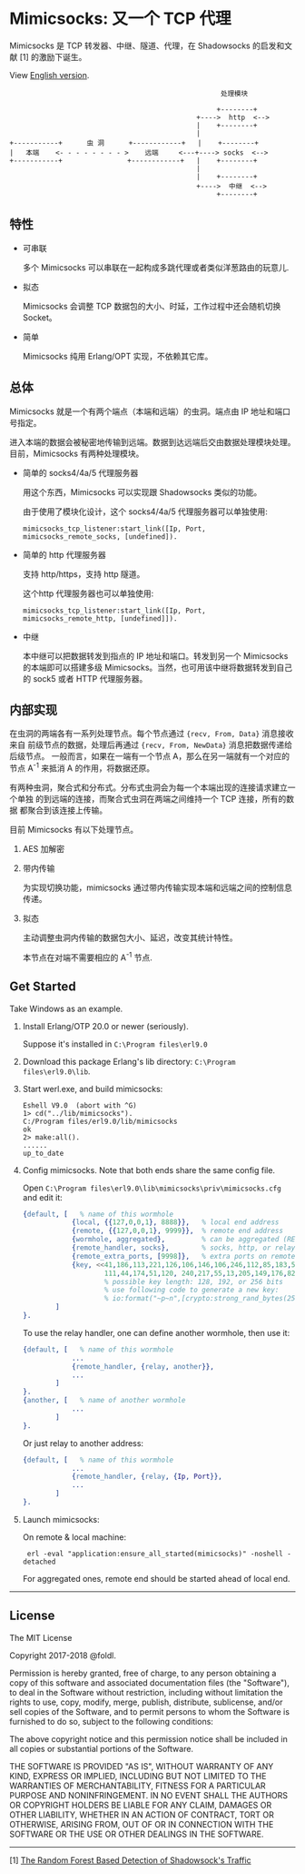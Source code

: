 # Mimicsocks: 又一个 TCP 代理

Mimicsocks 是 TCP 转发器、中继、隧道、代理，在 Shadowsocks 的启发和文献 [1] 的激励下诞生。

View [English version](README.md).

```
                                                    处理模块

                                                   +--------+
                                              +---->  http  <-->
                                              |    +--------+
                                              |
+-----------+      虫 洞      +------------+   |    +--------+
|   本端    <- - - - - - - - >    远端     <---+----> socks  <-->
+-----------+                +------------+   |    +--------+
                                              |
                                              |    +--------+
                                              +---->  中继  <-->
                                                   +--------+
```

## 特性

* 可串联

    多个 Mimicsocks 可以串联在一起构成多跳代理或者类似洋葱路由的玩意儿.

* 拟态

    Mimicsocks 会调整 TCP 数据包的大小、时延，工作过程中还会随机切换 Socket。

* 简单

    Mimicsocks 纯用 Erlang/OPT 实现，不依赖其它库。

## 总体

Mimicsocks 就是一个有两个端点（本端和远端）的虫洞。端点由 IP 地址和端口号指定。

进入本端的数据会被秘密地传输到远端。数据到达远端后交由数据处理模块处理。目前，Mimicsocks
有两种处理模块。

* 简单的 socks4/4a/5 代理服务器

    用这个东西，Mimicsocks 可以实现跟 Shadowsocks 类似的功能。

    由于使用了模块化设计，这个 socks4/4a/5 代理服务器可以单独使用:

    `mimicsocks_tcp_listener:start_link([Ip, Port, mimicsocks_remote_socks, [undefined]).`


* 简单的 http 代理服务器

    支持 http/https，支持 http 隧道。

    这个http 代理服务器也可以单独使用:

    `mimicsocks_tcp_listener:start_link([Ip, Port, mimicsocks_remote_http, [undefined]]).`

* 中继

    本中继可以把数据转发到指点的 IP 地址和端口。转发到另一个 Mimicsocks 的本端即可以搭建多级
    Mimicsocks。当然，也可用该中继将数据转发到自己的 sock5 或者 HTTP 代理服务器。

## 内部实现

在虫洞的两端各有一系列处理节点。每个节点通过 `{recv, From, Data}` 消息接收来自
前级节点的数据，处理后再通过 `{recv, From, NewData}` 消息把数据传递给后级节点。
一般而言，如果在一端有一个节点 A，那么在另一端就有一个对应的节点 A<sup>-1</sup>
来抵消 A 的作用，将数据还原。

有两种虫洞，聚合式和分布式。分布式虫洞会为每一个本端出现的连接请求建立一个单独
的到远端的连接，而聚合式虫洞在两端之间维持一个 TCP 连接，所有的数据
都聚合到该连接上传输。

目前 Mimicsocks 有以下处理节点。

1. AES 加解密

1. 带内传输

    为实现切换功能，mimicsocks 通过带内传输实现本端和远端之间的控制信息传递。

1. 拟态

    主动调整虫洞内传输的数据包大小、延迟，改变其统计特性。

    本节点在对端不需要相应的 A<sup>-1</sup> 节点.

## Get Started

Take Windows as an example.

1. Install Erlang/OTP 20.0 or newer (seriously).

    Suppose it's installed in `C:\Program files\erl9.0`

1. Download this package Erlang's lib directory: `C:\Program files\erl9.0\lib`.

1. Start werl.exe, and build mimicsocks:

    ```shell
    Eshell V9.0  (abort with ^G)
    1> cd("../lib/mimicsocks").
    C:/Program files/erl9.0/lib/mimicsocks
    ok
    2> make:all().
    ......
    up_to_date
    ```

1. Config mimicsocks. Note that both ends share the same config file.

    Open `C:\Program files\erl9.0\lib\mimicsocks\priv\mimicsocks.cfg` and edit it:

    ```erlang
    {default, [   % name of this wormhole
                {local, {{127,0,0,1}, 8888}},   % local end address
                {remote, {{127,0,0,1}, 9999}},  % remote end address
                {wormhole, aggregated},         % can be aggregated (RECOMMENDED) or distributed
                {remote_handler, socks},        % socks, http, or relay (see below)
                {remote_extra_ports, [9998]},   % extra ports on remote end for handover
                {key, <<41,186,113,221,126,106,146,106,246,112,85,183,56,79,159,
                        111,44,174,51,120, 240,217,55,13,205,149,176,82,120,6,61,131>>}
                        % possible key length: 128, 192, or 256 bits
                        % use following code to generate a new key: 
                        % io:format("~p~n",[crypto:strong_rand_bytes(256 div 8)]).
            ]
    }.
    ```

    To use the relay handler, one can define another wormhole, then use it:
    ```erlang
    {default, [   % name of this wormhole
                ...
                {remote_handler, {relay, another}},
                ...
            ]
    }.
    {another, [   % name of another wormhole
                ...
            ]
    }.
    ```

    Or just relay to another address:
    ```erlang
    {default, [   % name of this wormhole
                ...
                {remote_handler, {relay, {Ip, Port}},
                ...
            ]
    }.
    ```

1. Launch mimicsocks:

    On remote & local machine:
    ```shell
     erl -eval "application:ensure_all_started(mimicsocks)" -noshell -detached
    ```

    For aggregated ones, remote end should be started ahead of local end.
----
## License

The MIT License

Copyright 2017-2018 @foldl.

Permission is hereby granted, free of charge, to any person obtaining a copy of
this software and associated documentation files (the "Software"), to deal in the
Software without restriction, including without limitation the rights to use, copy,
modify, merge, publish, distribute, sublicense, and/or sell copies of the Software,
and to permit persons to whom the Software is furnished to do so, subject to the
following conditions:

The above copyright notice and this permission notice shall be included in all
copies or substantial portions of the Software.

THE SOFTWARE IS PROVIDED "AS IS", WITHOUT WARRANTY OF ANY KIND, EXPRESS OR IMPLIED,
INCLUDING BUT NOT LIMITED TO THE WARRANTIES OF MERCHANTABILITY, FITNESS FOR A
PARTICULAR PURPOSE AND NONINFRINGEMENT. IN NO EVENT SHALL THE AUTHORS OR COPYRIGHT
HOLDERS BE LIABLE FOR ANY CLAIM, DAMAGES OR OTHER LIABILITY, WHETHER IN AN ACTION
OF CONTRACT, TORT OR OTHERWISE, ARISING FROM, OUT OF OR IN CONNECTION WITH THE
SOFTWARE OR THE USE OR OTHER DEALINGS IN THE SOFTWARE.

----
[1] [The Random Forest Based Detection of Shadowsock's Traffic](http://ieeexplore.ieee.org/document/8048116/)
